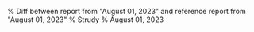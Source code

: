 % Diff between report from "August 01, 2023" and reference report from "August 01, 2023"
% Strudy
% August 01, 2023


